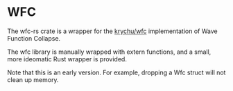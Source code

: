 # WFC

The wfc-rs crate is a wrapper for the [krychu/wfc](https://github.com/krychu/wfc) implementation
of Wave Function Collapse.

The wfc library is manually wrapped with extern functions, and a
small, more ideomatic Rust wrapper is provided.

Note that this is an early version. For example, dropping a Wfc struct 
will not clean up memory.

